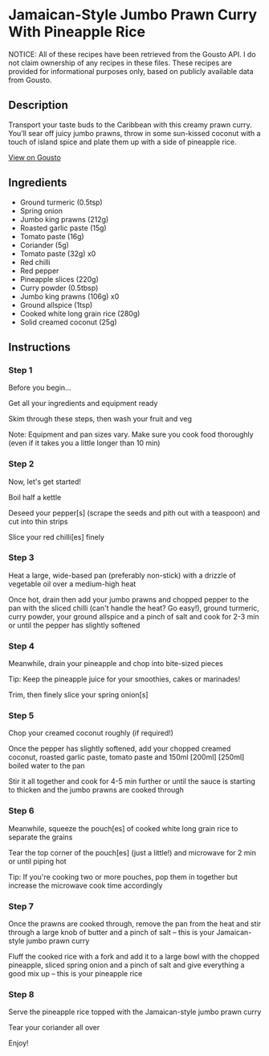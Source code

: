 # Jamaican-Style Jumbo Prawn Curry With Pineapple Rice

NOTICE: All of these recipes have been retrieved from the Gousto API. I do not claim ownership of any recipes in these files. These recipes are provided for informational purposes only, based on publicly available data from Gousto.

## Description

Transport your taste buds to the Caribbean with this creamy prawn curry. You’ll sear off juicy jumbo prawns, throw in some sun-kissed coconut with a touch of island spice and plate them up with a side of pineapple rice.

[View on Gousto](https://www.gousto.co.uk/recipes/cookbook/jamaican-inspired-jumbo-prawn-curry-with-pineapple-rice)

## Ingredients

- Ground turmeric (0.5tsp)
- Spring onion
- Jumbo king prawns (212g)
- Roasted garlic paste (15g)
- Tomato paste (16g)
- Coriander (5g)
- Tomato paste (32g) x0
- Red chilli
- Red pepper
- Pineapple slices (220g)
- Curry powder (0.5tbsp)
- Jumbo king prawns (106g) x0
- Ground allspice (1tsp)
- Cooked white long grain rice (280g)
- Solid creamed coconut (25g)

## Instructions


### Step 1

Before you begin...

Get all your ingredients and equipment ready

Skim through these steps, then wash your fruit and veg

Note: Equipment and pan sizes vary. Make sure you cook food thoroughly (even if it takes you a little longer than 10 min)


### Step 2

Now, let's get started!

Boil half a kettle

Deseed your pepper[s] (scrape the seeds and pith out with a teaspoon) and cut into thin strips

Slice your red chilli[es] finely


### Step 3

Heat a large, wide-based pan (preferably non-stick) with a drizzle of vegetable oil over a medium-high heat

Once hot, drain then add your jumbo prawns and chopped pepper to the pan with the sliced chilli (can't handle the heat? Go easy!), ground turmeric, curry powder, your ground allspice and a pinch of salt and cook for 2-3 min or until the pepper has slightly softened


### Step 4

Meanwhile, drain your pineapple and chop into bite-sized pieces

Tip: Keep the pineapple juice for your smoothies, cakes or marinades!

Trim, then finely slice your spring onion[s]


### Step 5

Chop your creamed coconut roughly (if required!)

Once the pepper has slightly softened, add your chopped creamed coconut, roasted garlic paste, tomato paste and 150ml<span class="text-purple"> [200ml]<span class="text-danger"> </span>[250ml] </span>boiled water to the pan

Stir it all together and cook for 4-5 min further or until the sauce is starting to thicken and the jumbo prawns are cooked through


### Step 6

Meanwhile, squeeze the pouch[es] of cooked white long grain rice to separate the grains

Tear the top corner of the pouch[es] (just a little!) and microwave for 2 min or until piping hot

Tip: If you're cooking two or more pouches, pop them in together but increase the microwave cook time accordingly


### Step 7

Once the prawns are cooked through, remove the pan from the heat and stir through a large knob of<span class="text-danger"> </span>butter and a pinch of salt – this is your Jamaican-style jumbo prawn curry

Fluff the cooked rice with a fork and add it to a large bowl with the chopped pineapple, sliced spring onion and a pinch of salt and give everything a good mix up – this is your pineapple rice

### Step 8

Serve the pineapple rice topped with the Jamaican-style jumbo prawn curry

Tear your coriander all over

Enjoy!

